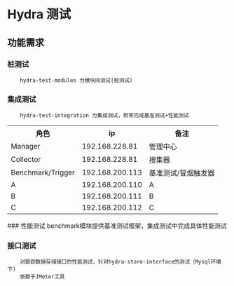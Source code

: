 Hydra 测试
================================================

功能需求
-----------------------------------------------
### 桩测试
        hydra-test-modules 为模块间测试(桩测试)
### 集成测试
        hydra-test-integration 为集成测试，附带完成基准测试+性能测试
<table>
    <tr>
        <th>角色</th>
        <th>ip</th>
        <th>备注</th>
    </tr>
    <tr>
        <td>Manager</td>
        <td>192.168.228.81</td>
        <td>管理中心</td>
    </tr>
    <tr>
        <td>Collector</td>
        <td>192.168.228.81</td>
        <td>搜集器</td>
    </tr>
    <tr>
        <td>Benchmark/Trigger</td>
        <td>192.168.200.113</td>
        <td>基准测试/冒烟触发器</td>
    </tr>
    <tr>
        <td>A</td>
        <td>192.168.200.110</td>
        <td>A</td>
    </tr>
    <tr>
        <td>B</td>
        <td>192.168.200.111</td>
        <td>B</td>
    </tr>
    <tr>
        <td>C</td>
        <td>192.168.200.112</td>
        <td>C</td>
    </tr>

</table>
### 性能测试
        benchmark模块提供基准测试框架，集成测试中完成具体性能测试

### 接口测试
        对跟踪数据存储接口的性能测试，针对hydra-store-interface的测试（Mysql环境下)
        依赖于JMeter工具





